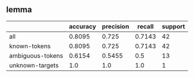 
## lemma

|                  | accuracy | precision | recall | support |
|------------------|----------|-----------|--------|---------|
| all              | 0.8095   | 0.725     | 0.7143 | 42      |
| known-tokens     | 0.8095   | 0.725     | 0.7143 | 42      |
| ambiguous-tokens | 0.6154   | 0.5455    | 0.5    | 13      |
| unknown-targets  | 1.0      | 1.0       | 1.0    | 1       |

